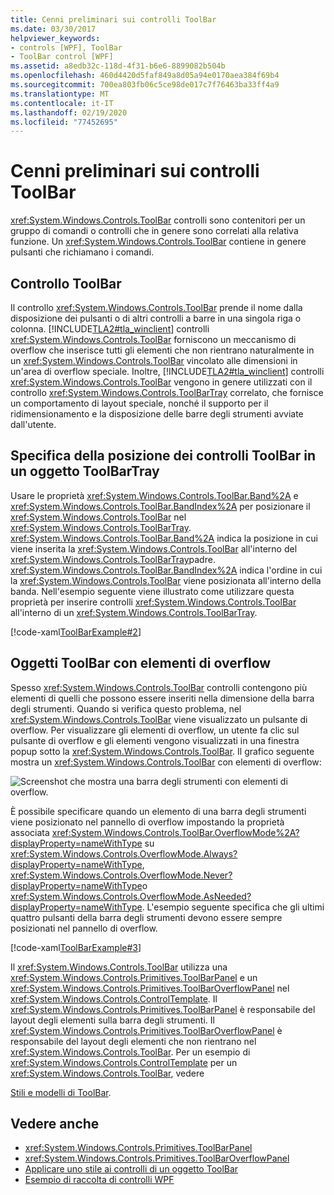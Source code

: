 ```yaml
---
title: Cenni preliminari sui controlli ToolBar
ms.date: 03/30/2017
helpviewer_keywords:
- controls [WPF], ToolBar
- ToolBar control [WPF]
ms.assetid: a8edb32c-118d-4f31-b6e6-8899082b504b
ms.openlocfilehash: 460d4420d5faf849a8d05a94e0170aea384f69b4
ms.sourcegitcommit: 700ea803fb06c5ce98de017c7f76463ba33ff4a9
ms.translationtype: MT
ms.contentlocale: it-IT
ms.lasthandoff: 02/19/2020
ms.locfileid: "77452695"
---
```

# <a name="toolbar-overview"></a>Cenni preliminari sui controlli ToolBar
<xref:System.Windows.Controls.ToolBar> controlli sono contenitori per un gruppo di comandi o controlli che in genere sono correlati alla relativa funzione. Un <xref:System.Windows.Controls.ToolBar> contiene in genere pulsanti che richiamano i comandi.  

<a name="ToolBarControl"></a>   
## <a name="toolbar-control"></a>Controllo ToolBar  
 Il controllo <xref:System.Windows.Controls.ToolBar> prende il nome dalla disposizione dei pulsanti o di altri controlli a barre in una singola riga o colonna. [!INCLUDE[TLA2#tla_winclient](../../../../includes/tla2sharptla-winclient-md.md)] controlli <xref:System.Windows.Controls.ToolBar> forniscono un meccanismo di overflow che inserisce tutti gli elementi che non rientrano naturalmente in un <xref:System.Windows.Controls.ToolBar> vincolato alle dimensioni in un'area di overflow speciale. Inoltre, [!INCLUDE[TLA2#tla_winclient](../../../../includes/tla2sharptla-winclient-md.md)] controlli <xref:System.Windows.Controls.ToolBar> vengono in genere utilizzati con il controllo <xref:System.Windows.Controls.ToolBarTray> correlato, che fornisce un comportamento di layout speciale, nonché il supporto per il ridimensionamento e la disposizione delle barre degli strumenti avviate dall'utente.  
  
<a name="Creating_ToolBars"></a>   
## <a name="specifying-the-position-of-toolbars-in-a-toolbartray"></a>Specifica della posizione dei controlli ToolBar in un oggetto ToolBarTray  
 Usare le proprietà <xref:System.Windows.Controls.ToolBar.Band%2A> e <xref:System.Windows.Controls.ToolBar.BandIndex%2A> per posizionare il <xref:System.Windows.Controls.ToolBar> nel <xref:System.Windows.Controls.ToolBarTray>. <xref:System.Windows.Controls.ToolBar.Band%2A> indica la posizione in cui viene inserita la <xref:System.Windows.Controls.ToolBar> all'interno del <xref:System.Windows.Controls.ToolBarTray>padre. <xref:System.Windows.Controls.ToolBar.BandIndex%2A> indica l'ordine in cui la <xref:System.Windows.Controls.ToolBar> viene posizionata all'interno della banda. Nell'esempio seguente viene illustrato come utilizzare questa proprietà per inserire controlli <xref:System.Windows.Controls.ToolBar> all'interno di un <xref:System.Windows.Controls.ToolBarTray>.  
  
 [!code-xaml[ToolBarExample#2](~/samples/snippets/csharp/VS_Snippets_Wpf/ToolBarExample/CS/Pane1.xaml#2)]  
  
<a name="ToolBars_with_Overflow_Items"></a>   
## <a name="toolbars-with-overflow-items"></a>Oggetti ToolBar con elementi di overflow  
 Spesso <xref:System.Windows.Controls.ToolBar> controlli contengono più elementi di quelli che possono essere inseriti nella dimensione della barra degli strumenti. Quando si verifica questo problema, nel <xref:System.Windows.Controls.ToolBar> viene visualizzato un pulsante di overflow. Per visualizzare gli elementi di overflow, un utente fa clic sul pulsante di overflow e gli elementi vengono visualizzati in una finestra popup sotto la <xref:System.Windows.Controls.ToolBar>. Il grafico seguente mostra un <xref:System.Windows.Controls.ToolBar> con elementi di overflow:  
  
 ![Screenshot che mostra una barra degli strumenti con elementi di overflow.](./media/toolbar-overview/toolbar-overflow-items.png)  
  
 È possibile specificare quando un elemento di una barra degli strumenti viene posizionato nel pannello di overflow impostando la proprietà associata <xref:System.Windows.Controls.ToolBar.OverflowMode%2A?displayProperty=nameWithType> su <xref:System.Windows.Controls.OverflowMode.Always?displayProperty=nameWithType>, <xref:System.Windows.Controls.OverflowMode.Never?displayProperty=nameWithType>o <xref:System.Windows.Controls.OverflowMode.AsNeeded?displayProperty=nameWithType>. L'esempio seguente specifica che gli ultimi quattro pulsanti della barra degli strumenti devono essere sempre posizionati nel pannello di overflow.  
  
 [!code-xaml[ToolBarExample#3](~/samples/snippets/csharp/VS_Snippets_Wpf/ToolBarExample/CS/Pane1.xaml#3)]  
  
 Il <xref:System.Windows.Controls.ToolBar> utilizza una <xref:System.Windows.Controls.Primitives.ToolBarPanel> e un <xref:System.Windows.Controls.Primitives.ToolBarOverflowPanel> nel <xref:System.Windows.Controls.ControlTemplate>.  Il <xref:System.Windows.Controls.Primitives.ToolBarPanel> è responsabile del layout degli elementi sulla barra degli strumenti.  Il <xref:System.Windows.Controls.Primitives.ToolBarOverflowPanel> è responsabile del layout degli elementi che non rientrano nel <xref:System.Windows.Controls.ToolBar>. Per un esempio di <xref:System.Windows.Controls.ControlTemplate> per un <xref:System.Windows.Controls.ToolBar>, vedere  
  
 [Stili e modelli di ToolBar](toolbar-styles-and-templates.md).  
  
## <a name="see-also"></a>Vedere anche

- <xref:System.Windows.Controls.Primitives.ToolBarPanel>
- <xref:System.Windows.Controls.Primitives.ToolBarOverflowPanel>
- [Applicare uno stile ai controlli di un oggetto ToolBar](how-to-style-controls-on-a-toolbar.md)
- [Esempio di raccolta di controlli WPF](https://github.com/Microsoft/WPF-Samples/tree/master/Getting%20Started/ControlsAndLayout)

